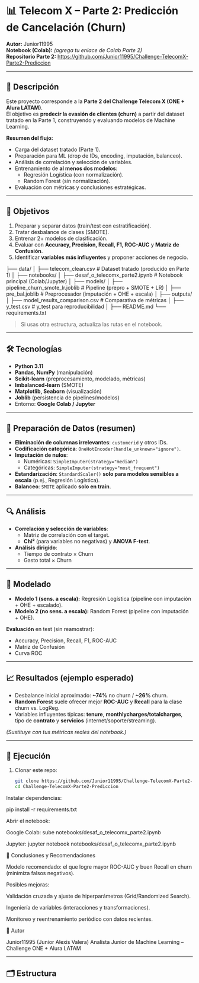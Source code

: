 # 📊 Telecom X – Parte 2: Predicción de Cancelación (Churn)

**Autor:** Junior11995  
**Notebook (Colab):** _(agrega tu enlace de Colab Parte 2)_  
**Repositorio Parte 2:** https://github.com/Junior11995/Challenge-TelecomX-Parte2-Prediccion

---

## 📌 Descripción
Este proyecto corresponde a la **Parte 2 del Challenge Telecom X (ONE + Alura LATAM)**.  
El objetivo es **predecir la evasión de clientes (churn)** a partir del dataset tratado en la Parte 1, construyendo y evaluando modelos de Machine Learning.

**Resumen del flujo:**
- Carga del dataset tratado (Parte 1).
- Preparación para ML (drop de IDs, encoding, imputación, balanceo).
- Análisis de correlación y selección de variables.
- Entrenamiento de **al menos dos modelos**:
  - Regresión Logística (con normalización).
  - Random Forest (sin normalización).
- Evaluación con métricas y conclusiones estratégicas.

---

## 🎯 Objetivos
1. Preparar y separar datos (train/test con estratificación).  
2. Tratar desbalance de clases (SMOTE).  
3. Entrenar 2+ modelos de clasificación.  
4. Evaluar con **Accuracy, Precision, Recall, F1, ROC-AUC** y **Matriz de Confusión**.  
5. Identificar **variables más influyentes** y proponer acciones de negocio.

├── data/
│ ├── telecom_clean.csv # Dataset tratado (producido en Parte 1)
│
├── notebooks/
│ ├── desaf_o_telecomx_parte2.ipynb # Notebook principal (Colab/Jupyter)
│
├── models/
│ ├── pipeline_churn_smote_lr.joblib # Pipeline (prepro + SMOTE + LR)
│ ├── pre_bal.joblib # Preprocesador (imputación + OHE + escala)
│
├── outputs/
│ ├── model_results_comparison.csv # Comparativa de métricas
│ ├── y_test.csv # y_test para reproducibilidad
│
├── README.md
└── requirements.txt


> Si usas otra estructura, actualiza las rutas en el notebook.

---

## 🛠️ Tecnologías
- **Python 3.11**
- **Pandas, NumPy** (manipulación)
- **Scikit-learn** (preprocesamiento, modelado, métricas)
- **Imbalanced-learn** (SMOTE)
- **Matplotlib, Seaborn** (visualización)
- **Joblib** (persistencia de pipelines/modelos)
- Entorno: **Google Colab / Jupyter**

---

## 🔧 Preparación de Datos (resumen)
- **Eliminación de columnas irrelevantes**: `customerid` y otros IDs.  
- **Codificación categórica**: `OneHotEncoder(handle_unknown="ignore")`.  
- **Imputación de nulos**:
  - Numéricas: `SimpleImputer(strategy="median")`
  - Categóricas: `SimpleImputer(strategy="most_frequent")`
- **Estandarización**: `StandardScaler()` **solo para modelos sensibles a escala** (p.ej., Regresión Logística).
- **Balanceo**: `SMOTE` aplicado **solo en train**.

---

## 🔍 Análisis
- **Correlación y selección de variables**:
  - Matriz de correlación con el target.
  - **Chi²** (para variables no negativas) y **ANOVA F-test**.
- **Análisis dirigido**:
  - Tiempo de contrato × Churn  
  - Gasto total × Churn  

---

## 🤖 Modelado
- **Modelo 1 (sens. a escala):** Regresión Logística (pipeline con imputación + OHE + escalado).  
- **Modelo 2 (no sens. a escala):** Random Forest (pipeline con imputación + OHE).  

**Evaluación** en test (sin reamostrar):  
- Accuracy, Precision, Recall, F1, ROC-AUC  
- Matriz de Confusión  
- Curva ROC

---

## 📈 Resultados (ejemplo esperado)
- Desbalance inicial aproximado: **~74%** no churn / **~26%** churn.  
- **Random Forest** suele ofrecer mejor **ROC-AUC** y **Recall** para la clase churn vs. LogReg.  
- Variables influyentes típicas: **tenure**, **monthlycharges/totalcharges**, tipo de **contrato** y **servicios** (internet/soporte/streaming).

*(Sustituye con tus métricas reales del notebook.)*

---

## 🚀 Ejecución
1. Clonar este repo:
   ```bash
   git clone https://github.com/Junior11995/Challenge-TelecomX-Parte2-Prediccion.git
   cd Challenge-TelecomX-Parte2-Prediccion

Instalar dependencias:

pip install -r requirements.txt


Abrir el notebook:

Google Colab: sube notebooks/desaf_o_telecomx_parte2.ipynb

Jupyter: jupyter notebook notebooks/desaf_o_telecomx_parte2.ipynb

🧠 Conclusiones y Recomendaciones

Modelo recomendado: el que logre mayor ROC-AUC y buen Recall en churn (minimiza falsos negativos).

Posibles mejoras:

Validación cruzada y ajuste de hiperparámetros (Grid/Randomized Search).

Ingeniería de variables (interacciones y transformaciones).

Monitoreo y reentrenamiento periódico con datos recientes.

👤 Autor

Junior11995 (Junior Alexis Valera)
Analista Junior de Machine Learning – Challenge ONE + Alura LATAM

---

## 🗂️ Estructura
